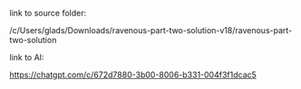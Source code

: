 link to source folder:

/c/Users/glads/Downloads/ravenous-part-two-solution-v18/ravenous-part-two-solution


link to AI:

https://chatgpt.com/c/672d7880-3b00-8006-b331-004f3f1dcac5

